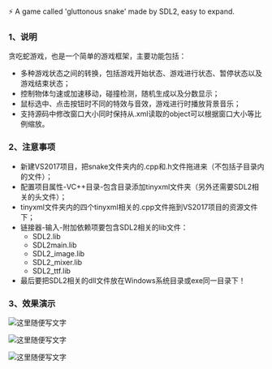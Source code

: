 ⚡️ A game called 'gluttonous snake' made by SDL2, easy to expand.

### 1、说明
贪吃蛇游戏，也是一个简单的游戏框架，主要功能包括：
- 多种游戏状态之间的转换，包括游戏开始状态、游戏进行状态、暂停状态以及游戏结束状态；
- 控制物体匀速或加速移动，碰撞检测，随机生成以及分数显示；
- 鼠标选中、点击按钮时不同的特效与音效，游戏进行时播放背景音乐；
- 支持源码中修改窗口大小同时保持从.xml读取的object可以根据窗口大小等比例缩放。


### 2、注意事项
- 新建VS2017项目，把snake文件夹内的.cpp和.h文件拖进来（不包括子目录内的文件）；
- 配置项目属性-VC++目录-包含目录添加tinyxml文件夹（另外还需要SDL2相关的头文件）；
- tinyxml文件夹内的四个tinyxml相关的.cpp文件拖到VS2017项目的资源文件下；
- 链接器-输入-附加依赖项要包含SDL2相关的lib文件：
  - SDL2.lib
  - SDL2main.lib
  - SDL2_image.lib
  - SDL2_mixer.lib
  - SDL2_ttf.lib
- 最后要把SDL2相关的dll文件放在Windows系统目录或exe同一目录下！


### 3、效果演示
![这里随便写文字](https://github.com/clw5180/SDL2.0-Tour-of-Game-Development/edit/master/SDL_snake/blob/master/screenshot1.png)

![这里随便写文字](https://github.com/clw5180/SDL2.0-Tour-of-Game-Development/edit/master/SDL_snake/blob/master/screenshot2.png)

![这里随便写文字](https://github.com/clw5180/SDL2.0-Tour-of-Game-Development/edit/master/SDL_snake/blob/master/screenshot3.png)
